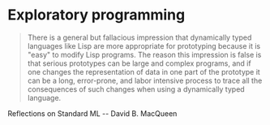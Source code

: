 # Exploratory programming

> There is a general but fallacious impression that dynamically typed
languages like Lisp are more appropriate for prototyping because it is
"easy" to modify Lisp programs. The reason this impression is false is
that serious prototypes can be large and complex programs, and if one
changes the representation of data in one part of the prototype it can
be a long, error-prone, and labor intensive process to trace all the
consequences of such changes when using a dynamically typed language.

Reflections on Standard ML -- David B. MacQueen
